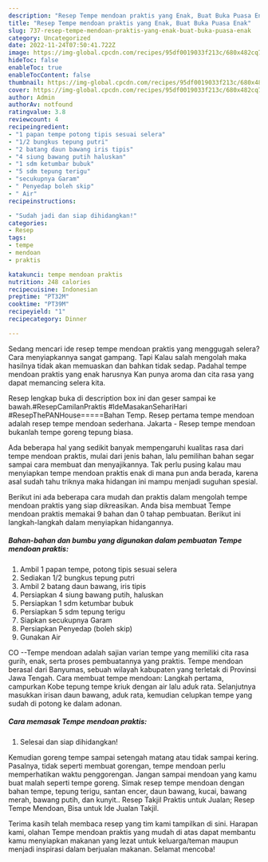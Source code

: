 ```yaml
---
description: "Resep Tempe mendoan praktis yang Enak, Buat Buka Puasa Enak"
title: "Resep Tempe mendoan praktis yang Enak, Buat Buka Puasa Enak"
slug: 737-resep-tempe-mendoan-praktis-yang-enak-buat-buka-puasa-enak
category: Uncategorized
date: 2022-11-24T07:50:41.722Z
image: https://img-global.cpcdn.com/recipes/95df0019033f213c/680x482cq70/tempe-mendoan-praktis-foto-resep-utama.jpg
hideToc: false
enableToc: true
enableTocContent: false
thumbnail: https://img-global.cpcdn.com/recipes/95df0019033f213c/680x482cq70/tempe-mendoan-praktis-foto-resep-utama.jpg
cover: https://img-global.cpcdn.com/recipes/95df0019033f213c/680x482cq70/tempe-mendoan-praktis-foto-resep-utama.jpg
author: Admin
authorAv: notfound
ratingvalue: 3.8
reviewcount: 4
recipeingredient:
- "1 papan tempe potong tipis sesuai selera"
- "1/2 bungkus tepung putri"
- "2 batang daun bawang iris tipis"
- "4 siung bawang putih haluskan"
- "1 sdm ketumbar bubuk"
- "5 sdm tepung terigu"
- "secukupnya Garam"
- " Penyedap boleh skip"
- " Air"
recipeinstructions:

- "Sudah jadi dan siap dihidangkan!"
categories:
- Resep
tags:
- tempe
- mendoan
- praktis

katakunci: tempe mendoan praktis 
nutrition: 248 calories
recipecuisine: Indonesian
preptime: "PT32M"
cooktime: "PT39M"
recipeyield: "1"
recipecategory: Dinner

---
```



Sedang mencari ide resep tempe mendoan praktis yang menggugah selera? Cara menyiapkannya sangat gampang. Tapi Kalau salah mengolah maka hasilnya tidak akan memuaskan dan bahkan tidak sedap. Padahal tempe mendoan praktis yang enak harusnya Kan punya aroma dan cita rasa yang dapat memancing selera kita.


Resep lengkap buka di description box ini dan geser sampai ke bawah.#ResepCamilanPraktis #IdeMasakanSehariHari #ResepThePANHouse=====Bahan Temp. Resep pertama tempe mendoan adalah resep tempe mendoan sederhana. Jakarta - Resep tempe mendoan bukanlah tempe goreng tepung biasa.

Ada beberapa hal yang sedikit banyak mempengaruhi kualitas rasa dari tempe mendoan praktis, mulai dari jenis bahan, lalu pemilihan bahan segar sampai cara membuat dan menyajikannya. Tak perlu pusing kalau mau menyiapkan tempe mendoan praktis enak di mana pun anda berada, karena asal sudah tahu triknya maka hidangan ini mampu menjadi suguhan spesial.


Berikut ini ada beberapa cara mudah dan praktis dalam mengolah tempe mendoan praktis yang siap dikreasikan. Anda bisa membuat Tempe mendoan praktis memakai 9 bahan dan 0 tahap pembuatan. Berikut ini langkah-langkah dalam menyiapkan hidangannya.

<!--inarticleads1-->

##### Bahan-bahan dan bumbu yang digunakan dalam pembuatan Tempe mendoan praktis:

1. Ambil 1 papan tempe, potong tipis sesuai selera
1. Sediakan 1/2 bungkus tepung putri
1. Ambil 2 batang daun bawang, iris tipis
1. Persiapkan 4 siung bawang putih, haluskan
1. Persiapkan 1 sdm ketumbar bubuk
1. Persiapkan 5 sdm tepung terigu
1. Siapkan secukupnya Garam
1. Persiapkan  Penyedap (boleh skip)
1. Gunakan  Air


CO --Tempe mendoan adalah sajian varian tempe yang memiliki cita rasa gurih, enak, serta proses pembuatannya yang praktis. Tempe mendoan berasal dari Banyumas, sebuah wilayah kabupaten yang terletak di Provinsi Jawa Tengah. Cara membuat tempe mendoan: Langkah pertama, campurkan Kobe tepung tempe kriuk dengan air lalu aduk rata. Selanjutnya masukkan irisan daun bawang, aduk rata, kemudian celupkan tempe yang sudah di potong ke dalam adonan. 

<!--inarticleads2-->

##### Cara memasak Tempe mendoan praktis:


1. Selesai dan siap dihidangkan!

Kemudian goreng tempe sampai setengah matang atau tidak sampai kering. Pasalnya, tidak seperti membuat gorengan, tempe mendoan perlu memperhatikan waktu penggorengan. Jangan sampai mendoan yang kamu buat malah seperti tempe goreng. Simak resep tempe mendoan dengan bahan tempe, tepung terigu, santan encer, daun bawang, kucai, bawang merah, bawang putih, dan kunyit.. Resep Takjil Praktis untuk Jualan; Resep Tempe Mendoan, Bisa untuk Ide Jualan Takjil. 

Terima kasih telah membaca resep yang tim kami tampilkan di sini. Harapan kami, olahan Tempe mendoan praktis yang mudah di atas dapat membantu kamu menyiapkan makanan yang lezat untuk keluarga/teman maupun menjadi inspirasi dalam berjualan makanan. Selamat mencoba!
